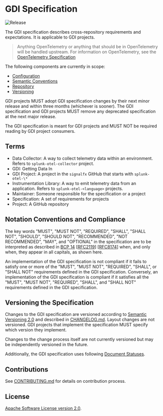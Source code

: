 # GDI Specification

![Release](https://img.shields.io/github/v/tag/signalfx/gdi-specification?include_prereleases&style=for-the-badge)

The GDI specification describes cross-repository requirements and
expectations. It is applicable to GDI projects.

> Anything OpenTelemetry or anything that should be in OpenTelemetry will be
> handled upstream. For information on OpenTelemetry, see the [OpenTelemetry
> Specification](https://github.com/open-telemetry/opentelemetry-specification/blob/main/specification/versioning-and-stability.md)

The following components are currently in scope:

- [Configuration](specification/configuration.md)
- [Semantic Conventions](specification/semantic_conventions.md)
- [Repository](specification/repository.md)
- [Versioning](specification/versioning.md)

GDI projects MUST adopt GDI specification changes by their next minor release
and within three months (whichever is sooner). The GDI specification and GDI
projects MUST remove any deprecated specification at the next major release.

The GDI specification is meant for GDI projects and MUST NOT be required
reading by GDI project consumers.

## Terms

- Data Collector: A way to collect telemetry data within an environment.
  Refers to `splunk-otel-collector` project.
- GDI: Getting Data In
- GDI Project: A project in the `signalfx` GitHub that starts with
  `splunk-otel-\*`
- Instrumentation Library: A way to emit telemetry data from an application.
  Refers to `splunk-otel-<language>` projects.
- Maintainer: Someone responsible for the specification or a project
- Specification: A set of requirements for projects
- Project: A GitHub repository

## Notation Conventions and Compliance

The key words "MUST", "MUST NOT", "REQUIRED", "SHALL", "SHALL NOT", "SHOULD",
"SHOULD NOT", "RECOMMENDED", "NOT RECOMMENDED", "MAY", and "OPTIONAL" in the
specification are to be interpreted as described
in [BCP 14](https://tools.ietf.org/html/bcp14)
[[RFC2119](https://tools.ietf.org/html/rfc2119)]
[[RFC8174](https://tools.ietf.org/html/rfc8174)] when, and only when, they
appear in all capitals, as shown here.

An implementation of the GDI specification is not compliant if it fails to
satisfy one or more of the "MUST", "MUST NOT", "REQUIRED", "SHALL", or "SHALL
NOT" requirements defined in the GDI specification. Conversely, an
implementation of the GDI specification is compliant if it satisfies all the
"MUST", "MUST NOT", "REQUIRED", "SHALL", and "SHALL NOT" requirements defined
in the GDI specification.

## Versioning the Specification

Changes to the GDI specification are versioned according to [Semantic
Versioning 2.0](https://semver.org/spec/v2.0.0.html) and described in
[CHANGELOG.md](CHANGELOG.md). Layout changes are not versioned. GDI projects
that implement the specification MUST specify which version they implement.

Changes to the change process itself are not currently versioned but may be
independently versioned in the future.

Additionally, the GDI specification uses following [Document Statuses](specification/document-status.md).

## Contributions

See [CONTRIBUTING.md](CONTRIBUTING.md) for details on contribution process.

## License

[Apache Software License version 2.0](./LICENSE).
